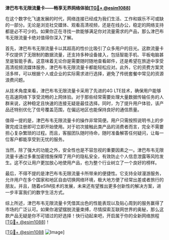 **津巴布韦无限流量卡——畅享无界网络体验[[TG💪+ @esim1088](https://t.me/s/esim1088)]**

在这个数字化飞速发展的时代，网络连接已经成为我们生活、工作和娱乐不可或缺的一部分。无论是浏览社交媒体、观看高清视频，还是在线办公，稳定的网络支持都是必不可少的。如果你正在寻找一款能够满足你对流量需求的产品，那么津巴布韦无限流量卡绝对值得你深入了解。

首先，津巴布韦无限流量卡以其超高的性价比吸引了众多用户的目光。这款流量卡不仅提供了无限制的数据流量，还支持多种设备接入，包括智能手机、平板电脑甚至是智能手表。这意味着无论你是需要随时随地查看邮件，还是希望在旅途中享受高清视频流媒体服务，津巴布韦无限流量卡都能轻松应对。此外，它的资费方案灵活多样，可以根据个人或企业的实际需求进行选择，避免了传统套餐中常见的资源浪费问题。

从技术角度来看，津巴布韦无限流量卡采用了先进的4G LTE技术，确保用户能够在高速网络下享受流畅的上网体验。对于那些经常需要处理大量数据传输任务的人群来说，这种稳定且快速的连接无疑是最佳选择。同时，为了提升用户体验，该产品还特别优化了信号覆盖范围，在偏远地区也能保持良好的通信质量。

值得一提的是，津巴布韦无限流量卡的操作非常简便。用户只需按照说明书上的步骤完成注册即可立即开始使用。对于初次接触此类产品的消费者而言，完全不需要担心复杂繁琐的过程。而且，客服团队随时待命，随时准备解答任何疑问，让每一位客户都能享受到无忧的服务。

当然，除了强大的功能之外，安全性也是不容忽视的重要因素之一。津巴布韦无限流量卡通过多重加密措施保障了用户的隐私安全，有效防止个人信息泄露等风险发生。这不仅让用户更加放心地使用产品，也为整个行业树立了一个良好的榜样。

最后，不得不提的是津巴布韦无限流量卡所带来的便捷性。它支持全球漫游服务，允许用户在多个国家和地区自由切换网络环境，极大地方便了经常出差或者旅行的朋友。并且，随着eSIM技术的发展，未来还有望推出更多创新性的解决方案，进一步丰富我们的数字生活方式。

综上所述，津巴布韦无限流量卡凭借其出色的性能表现以及贴心周到的服务赢得了市场的广泛认可。如果你渴望摆脱流量束缚，尽情探索互联网世界的奥秘，那么这款产品无疑是你不可错过的好选择！快行动起来吧，开启属于你的全新网络旅程[[TG💪+ @esim1088](https://t.me/s/esim1088)]！

[[TG💪+ @esim1088](https://t.me/s/esim1088) ![Image](https://i.postimg.cc/4NQfJmqS/Snipaste-2025-05-13-00-14-12.png)]